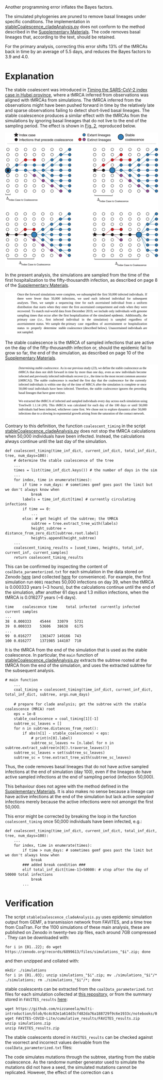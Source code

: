 Another programming error inflates the Bayes factors.

The simulated phylogenies are pruned to remove basal lineages under specific conditions. The implementation in [stableCoalescence_cladeAnalysis.py](https://github.com/sars-cov-2-origins/multi-introduction/blob/78ec9e3b90215267b45ed34be2720566b7398b77/FAVITES-COVID-Lite/scripts/stableCoalescence_cladeAnalysis.py) does not conform to the method described in the [Supplementary Materials](https://www.science.org/doi/suppl/10.1126/science.abp8337/suppl_file/science.abp8337_sm.v2.pdf). The code removes basal lineages that, according to the text, should be retained.

For the primary analysis, correcting this error shifts 13% of the tMRCAs back in time by an average of 5.5 days, and reduces the Bayes factors to 3.9 and 4.0. 

# Explanation

The stable coalescent was introduced in [Timing the SARS-CoV-2 index case in Hubei province](https://www.science.org/doi/10.1126/science.abf8003), where a tMRCA inferred from observations was aligned with tMRCAs from simulations. The tMRCA inferred from the observations might have been pushed forward in time by the relatively late and sparse observations failing to detect short-lived basal lineages. The stable coalescence produces a similar effect with the tMRCAs from the simulations by ignoring basal lineages that do not live to the end of the sampling period. The effect is shown in [Fig. 2](https://www.science.org/cms/10.1126/science.abf8003/asset/7e12255a-8ddf-4d55-bc59-6644bc8de6e6/assets/graphic/372_412_f2.jpeg), reproduced below.

![Fig. 2 of "Timing the index case...](https://github.com/nizzaneela/Programming_error_explanation/blob/dae78dd3e2658b59473d68ce5da2a5c9d2284f8b/timing_f2.jpeg)

In the present analysis, the simulations are sampled from the time of the first hospitalization to the fifty-thousandth infection, as described on page 8 of the [Supplementary Materials](https://www.science.org/doi/suppl/10.1126/science.abp8337/suppl_file/science.abp8337_sm.v2.pdf).

![Excerpt from page 8 of the Supplementary Materials](https://github.com/nizzaneela/Programming_error_explanation/blob/4b653347fb1b4642c98d82c50fcea29200c4add1/sample.png)

The stable coalescence is the tMRCA of sampled infections that are active on the day of the fifty-thousandth infection or, should the epidemic fail to grow so far, the end of the simulation, as described on page 10 of the [Supplementary Materials](https://www.science.org/doi/suppl/10.1126/science.abp8337/suppl_file/science.abp8337_sm.v2.pdf).  

![Excerpt from page 10 of the Supplementary Materials](https://github.com/nizzaneela/Programming_error_explanation/blob/b988d5b5b507d88619c9b9fb9fcaceb5349ff771/sctext.png)


Contrary to this definition, the function `coalescent_timing` in the script [stableCoalescence_cladeAnalysis.py](https://github.com/sars-cov-2-origins/multi-introduction/blob/78ec9e3b90215267b45ed34be2720566b7398b77/FAVITES-COVID-Lite/scripts/stableCoalescence_cladeAnalysis.py) does not stop the tMRCA calculations when 50,000 individuals have been infected. Instead, the calculations always continue until the last day of the simulation.

```
def coalescent_timing(time_inf_dict, current_inf_dict, total_inf_dict, tree, num_days=100):
    # determine the stable coalescence of the tree
    ...
    times = list(time_inf_dict.keys()) # the number of days in the sim
    ...
    for index, time in enumerate(times):
        if time > num_days: # sometimes gemf goes past the limit but we don't always know when
            break
        labels = time_inf_dict[time] # currently circulating infections
        if time == 0:
            ...        
        else: # get height of the subtree; the tMRCA
            subtree = tree.extract_tree_with(labels)
            height_subtree = distance_from_zero_dict[subtree.root.label]
            heights.append(height_subtree)
    ...
    coalescent_timing_results = [used_times, heights, total_inf, current_inf, current_samples]
    return coalescent_timing_results
```

This can be confirmed by inspecting the content of `coalData_parameterized.txt` for each simulation in the data stored on Zenodo [here](https://zenodo.org/records/6899613) (and collected [here](https://github.com/nizzaneela/multi-introduction/blob/6c4c02e1a614d3cf482da76a188729f9c6e1933c/notebooks/0.28TF/simulations.zip) for convenience). For example, the first simulation run `0001` reaches 50,000 infections on day 39, when the tMRCA is 0.000333 years (~3 hours), but the calculations continue until the end of the simulation, after another 61 days and 1.3 million infections, when the tMRCA is 0.016277 years (~6 days).

```
time	coalescence time	total infected	currently infected	current samples
...
38	0.000333	45444	33079	5731
39	0.000333	53606	38638	6175
...
99	0.016277	1363477	149166	743
100	0.016277	1371985	144107	710
```

It is the tMRCA from the end of the simulation that is used as the stable coalescence. In particular, the `main` function of [stableCoalescence_cladeAnalysis.py](https://github.com/sars-cov-2-origins/multi-introduction/blob/78ec9e3b90215267b45ed34be2720566b7398b77/FAVITES-COVID-Lite/scripts/stableCoalescence_cladeAnalysis.py) extracts the subtree rooted at the tMRCA from the end of the simulation, and uses the extracted subtree for the subsequent analysis.
```
# main function
    ...
    coal_timing = coalescent_timing(time_inf_dict, current_inf_dict, total_inf_dict, subtree, args.num_days)

    # prepare for clade analysis; get the subtree with the stable coalescence (MRCA) root
    eps = 1e-8
    stable_coalescence = coal_timing[1][-1]
    subtree_sc_leaves = []
    for n in subtree.distances_from_root():
        if abs(n[1] - stable_coalescence) < eps:
            # print(n[0].label)
            subtree_sc_leaves += [n.label for n in subtree.extract_subtree(n[0]).traverse_leaves()]
    subtree_sc_leaves = set(subtree_sc_leaves)
    subtree_sc = tree.extract_tree_with(subtree_sc_leaves)
```

Thus, the code removes basal lineages that do not have active sampled infections at the end of simulation (day 100), even if the lineages do have active sampled infections at the end of sampling period (infection 50,000). 

This behaviour does not agree with the method defined in the [Supplementary Materials](https://www.science.org/doi/suppl/10.1126/science.abp8337/suppl_file/science.abp8337_sm.v2.pdf). It is also makes no sense because a lineage can have active infections at the end of the simulation but lack active _sampled_ infections merely because the active infections were not amongst the first 50,000. 

This error might be corrected by breaking the loop in the function `coalescent_timing` once 50,000 individuals have been infected, e.g.:
```
def coalescent_timing(time_inf_dict, current_inf_dict, total_inf_dict, tree, num_days=100):
    ...
    for index, time in enumerate(times):
        if time > num_days: # sometimes gemf goes past the limit but we don't always know when
            break
        ### added break condition ###
        elif total_inf_dict[time-1]>50000: # stop after the day of 50000 total infections
            break
        ...
```
# Verification

The script `stableCoalescence_cladeAnalysis.py` uses epidemic simulation output from GEMF, a transmission network from FAVITES, and a time tree from CoaTran. For the 1100 simulations of these main analysis, these are published on Zenodo in twenty-two zip files, each around 7GB compressed . They can be downloaded with:
```
for i in {01..22}; do wget https://zenodo.org/records/6899613/files/simulations_"$i".zip; done
```
and then unzipped and collated with:
```
mkdir ./simulations
for i in {01..03}; unzip simulations_"$i".zip; mv ./simulations_"$i"/* ./simulations; rm ./simulations_"$i"/*; done
```

stable coalescents can be extracted from the `coalData_parameterized.txt` files for each simulation collected at [this repository](https://github.com/nizzaneela/multi-introduction/blob/6c4c02e1a614d3cf482da76a188729f9c6e1933c/notebooks/0.28TF/simulations.zip), or from the summary stored in `FAVITES_results` [here](FAVITES-COVID-Lite/cumulative_results/FAVITES_results.zip):
```
wget https://github.com/nizzaneela/multi-introduction/blob/6c4c02e1a614d3cf482da76a188729f9c6e1933c/notebooks/0.28TF/simulations.zip
wget FAVITES-COVID-Lite/cumulative_results/FAVITES_results.zip
unzip simulations.zip
unzip FAVITES_results.zip
```
The stable coalescents stored in `FAVITES_results` can be checked against the voorrect and incorrect values derivable from the `coalData_parameterized.txt` files:



The code simulates mutations through the subtree, starting from the stable coalescence. As the randomw number generator used to simulate the mutations did not have a seed, the simulated mutations cannot be replicated. However, the effect of the correction can s 

